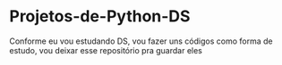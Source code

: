 # Projetos-de-Python-DS
Conforme eu vou estudando DS, vou fazer uns códigos como forma de estudo, vou deixar esse repositório pra guardar eles
